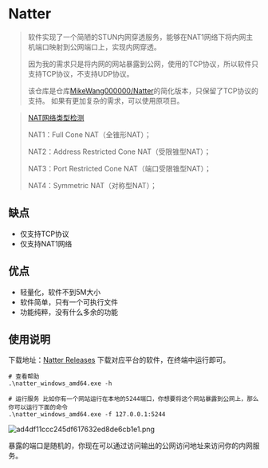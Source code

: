 # Natter
> 软件实现了一个简陋的STUN内网穿透服务，能够在NAT1网络下将内网主机端口映射到公网端口上，实现内网穿透。
> 
> 因为我的需求只是将内网的网站暴露到公网，使用的TCP协议，所以软件只支持TCP协议，不支持UDP协议。
> 
> 该仓库是仓库[MikeWang000000/Natter](https://github.com/MikeWang000000/Natter)的简化版本，只保留了TCP协议的支持。
> 如果有更加复杂的需求，可以使用原项目。


> [NAT网络类型检测](https://github.com/HMBSbige/NatTypeTester)
> 
> NAT1：Full Cone NAT（全锥形NAT）；
> 
> NAT2：Address Restricted Cone NAT（受限锥型NAT）；
> 
> NAT3：Port Restricted Cone NAT（端口受限锥型NAT）；
> 
> NAT4：Symmetric NAT（对称型NAT）；


## 缺点
- 仅支持TCP协议
- 仅支持NAT1网络

## 优点
- 轻量化，软件不到5M大小
- 软件简单，只有一个可执行文件
- 功能纯粹，没有什么多余的功能

## 使用说明

下载地址：[Natter Releases](https://github.com/lazydog28/natter/releases)
下载对应平台的软件，在终端中运行即可。
```shell
# 查看帮助
.\natter_windows_amd64.exe -h

# 运行服务 比如你有一个网站运行在本地的5244端口，你想要将这个网站暴露到公网上，那么你可以运行下面的命令
.\natter_windows_amd64.exe -f 127.0.0.1:5244
```

![ad4df11ccc245df617632ed8de6cb1e1.png](https://imagesbed28.caiyun.fun/ad4df11ccc245df617632ed8de6cb1e1.png)

暴露的端口是随机的，你现在可以通过访问输出的公网访问地址来访问你的内网服务。


